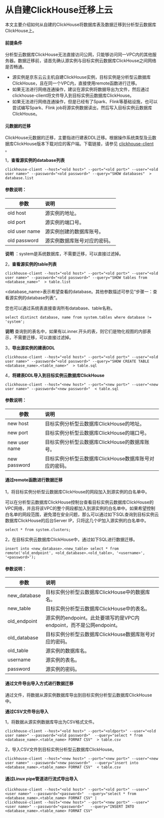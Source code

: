 # 从自建ClickHouse迁移上云

本文主要介绍如何从自建的ClickHouse将数据库表及数据迁移到分析型云数据库ClickHouse上。

#### 前提条件

分析型云数据库ClickHouse无法直接访问公网，只能够访问同一VPC内的其他服务器。数据迁移前，请首先确认源实例与目标实例云数据库ClickHouse之间网络是否畅通。

- 源实例是京东云云主机自建ClickHouse实例，目标实例是分析型云数据库ClickHouse，且在同一个VPC内，直接使用remote函数进行迁移。
- 如果无法进行网络连通操作，建议在源实例将数据导出为文件，然后通过clickhouse-client将文件导入到目标实例云数据库ClickHouse。
- 如果无法进行网络连通操作，但是已经有了Spark、Flink等基础设施，也可以尝试编写Spark、Flink job将源实例数据读出，然后写入目标实例云数据库ClickHouse。

#### 元数据的迁移

ClickHouse元数据的迁移，主要指进行建表DDL迁移。根据操作系统类型及云数据库ClickHouse版本下载对应的客户端。下载链接，请参见 [clickhouse-client](https://clickhouse.com/docs/zh/getting-started/install/?spm=a2c4g.11186623.0.0.2156f3daJywCnC#install-from-deb-packages) 。

1，**查看源实例的database列表**

```
clickhouse-client --host="<old host>" --port="<old port>" --user="<old user name>" --password="<old password>" --query="SHOW databases"  > database.list
```

####     参数说明：

| 参数          | 说明                         |
| ------------- | :--------------------------- |
| old host      | 源实例的地址。               |
| old port      | 源实例的端口号。             |
| old user name | 源实例创建的数据库账号。     |
| old password  | 源实例数据库账号对应的密码。 |

**说明** ：system是系统数据库，不需要迁移，可以直接过滤掉。

2，**查看源实例的table列表**

```
clickhouse-client --host="<old host>" --port="<old port>" --user="<old user name>" --password="<old password>" --query="SHOW tables from <database_name>"  > table.list
```

<database_name>表示希望查看的database。其他参数描述可参见“步骤一：查看源实例的database列表“。

您也可以通过系统表直接查询所有database、table名称。

```
select distinct database, name from system.tables where database != 'system';
```

**说明** 查询到的表名中，如果有以.inner.开头的表，则它们是物化视图的内部表示，不需要迁移，可以直接过滤掉。

3，**导出源实例的建表DDL**

```
clickhouse-client --host="<old host>" --port="<old port>" --user="<old user name>" --password="<old password>" --query="SHOW CREATE TABLE <database_name>.<table_name>"  > table.sql
```

4，**将建表DDL导入到目标实例云数据库ClickHouse**

```
clickhouse-client --host="<new host>" --port="<new port>" --user="<new user name>" --password="<new password>"  < table.sql
```

####     参数说明：

| 参数          | 说明                                                   |
| ------------- | :----------------------------------------------------- |
| new host      | 目标实例分析型云数据库ClickHouse的地址。               |
| new port      | 目标实例分析型云数据库ClickHouse的端口号。             |
| new user name | 目标实例分析型云数据库ClickHouse的数据库账号。         |
| new password  | 目标实例分析型云数据库ClickHouse数据库账号对应的密码。 |


#### 通过remote函数进行数据迁移

1，将目标实例分析型云数据库ClickHouse的网段加入到源实例的白名单中。

可以在分析型云数据库ClickHouse控制台查看目标实例云数据库ClickHouse的VPC网络，并且将该VPC的整个网段都加入到源实例的白名单中。如果希望控制白名单的网段范围，避免潜在安全问题，那么可以通过如下SQL查询到目标实例云数据库ClickHouse的后台Server IP，只将这几个IP加入源实例的白名单中。

```
select * from system.clusters;
```

2，在目标实例云数据库ClickHouse中，通过如下SQL进行数据迁移。

```
insert into <new_database>.<new_table> select * from remote('old_endpoint', <old_database>.<old_table>, '<username>', '<password>');
```

####     参数说明：

| 参数         | 说明                                                         |
| ------------ | :----------------------------------------------------------- |
| new_database | 目标实例分析型云数据库ClickHouse中的数据库名。               |
| new_table    | 目标实例分析型云数据库ClickHouse中的表名。                   |
| old_endpoint | 源实例的endpoint。此处要填写的是VPC内endpoint，而不是公网endpoint。 |
| old_database | 目标实例分析型云数据库ClickHouse数据库账号对应的密码。       |
| old_table    | 源实例的数据库名。                                           |
| username     | 源实例的表名。                                               |
| password     | 源实例的密码。                                               |

#### 通过文件导出导入方式进行数据迁移

通过文件，将数据从源实例数据库导出到目标实例分析型云数据库ClickHouse中。

**通过CSV文件导出导入**

1，将数据从源实例数据库导出为CSV格式文件。

```
clickhouse-client --host="<old host>" --port="<oldport>" --user="<old user name>" --password="<old password>"  --query="select * from <database_name>.<table_name> FORMAT CSV"  > table.csv
```

2，导入CSV文件到目标实例分析型云数据库ClickHouse。

```
clickhouse-client --host="<new host>" --port="<new port>" --user="<new user name>" --password="<new password>"  --query="insert into <database_name>.<table_name> FORMAT CSV"  < table.csv
```

#### 通过Linux pipe管道进行流式导出导入

```
clickhouse-client --host="<old host>" --port="<old port>" --user="<user name>" --password="<password>"  --query="select * from <database_name>.<table_name> FORMAT CSV" | 
clickhouse-client --host="<new host>" --port="<new port>" --user="<user name>" --password="<password>"   --query="INSERT INTO <database_name>.<table_name> FORMAT CSV"
```

